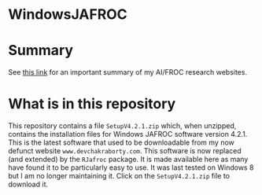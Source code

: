 # WindowsJAFROC

# Summary

See [this link](https://dpc10ster.github.io/ai-froc-research/) for an important summary of my AI/FROC research websites. 

# What is in this repository

This repository contains a file `SetupV4.2.1.zip` which, when unzipped, contains the installation files for Windows JAFROC software version 4.2.1. This is the latest software that used to be downloadable from my now defunct website `www.devchakraborty.com`. This software is now replaced (and extended) by the `RJafroc` package. It is made available here as many have found it to be particularly easy to use. It was last tested on Windows 8 but I am no longer maintaining it. Click on the `SetupV4.2.1.zip` file to download it.
